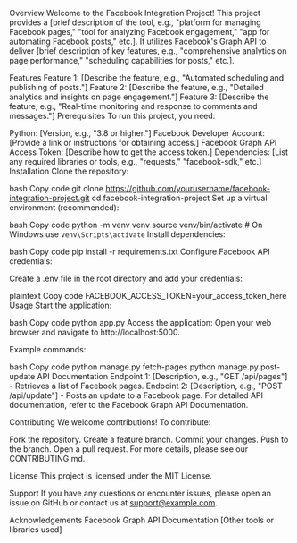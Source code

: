 Overview
Welcome to the Facebook Integration Project! This project provides a [brief description of the tool, e.g., "platform for managing Facebook pages," "tool for analyzing Facebook engagement," "app for automating Facebook posts," etc.]. It utilizes Facebook's Graph API to deliver [brief description of key features, e.g., "comprehensive analytics on page performance," "scheduling capabilities for posts," etc.].

Features
Feature 1: [Describe the feature, e.g., "Automated scheduling and publishing of posts."]
Feature 2: [Describe the feature, e.g., "Detailed analytics and insights on page engagement."]
Feature 3: [Describe the feature, e.g., "Real-time monitoring and response to comments and messages."]
Prerequisites
To run this project, you need:

Python: [Version, e.g., "3.8 or higher."]
Facebook Developer Account: [Provide a link or instructions for obtaining access.]
Facebook Graph API Access Token: [Describe how to get the access token.]
Dependencies: [List any required libraries or tools, e.g., "requests," "facebook-sdk," etc.]
Installation
Clone the repository:

bash
Copy code
git clone https://github.com/yourusername/facebook-integration-project.git
cd facebook-integration-project
Set up a virtual environment (recommended):

bash
Copy code
python -m venv venv
source venv/bin/activate   # On Windows use `venv\Scripts\activate`
Install dependencies:

bash
Copy code
pip install -r requirements.txt
Configure Facebook API credentials:

Create a .env file in the root directory and add your credentials:

plaintext
Copy code
FACEBOOK_ACCESS_TOKEN=your_access_token_here
Usage
Start the application:

bash
Copy code
python app.py
Access the application: Open your web browser and navigate to http://localhost:5000.

Example commands:

bash
Copy code
python manage.py fetch-pages
python manage.py post-update
API Documentation
Endpoint 1: [Description, e.g., "GET /api/pages"] - Retrieves a list of Facebook pages.
Endpoint 2: [Description, e.g., "POST /api/update"] - Posts an update to a Facebook page.
For detailed API documentation, refer to the Facebook Graph API Documentation.

Contributing
We welcome contributions! To contribute:

Fork the repository.
Create a feature branch.
Commit your changes.
Push to the branch.
Open a pull request.
For more details, please see our CONTRIBUTING.md.

License
This project is licensed under the MIT License.

Support
If you have any questions or encounter issues, please open an issue on GitHub or contact us at support@example.com.

Acknowledgements
Facebook Graph API Documentation
[Other tools or libraries used]
